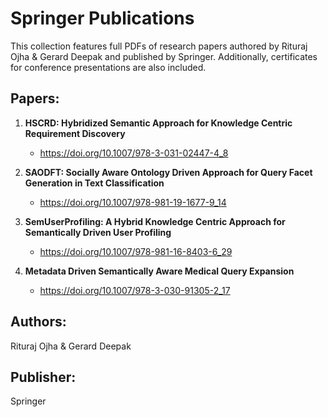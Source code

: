 # Springer Publications

This collection features full PDFs of research papers authored by Rituraj Ojha & Gerard Deepak and published by Springer. Additionally, certificates for conference presentations are also included.

## Papers:

1. **HSCRD: Hybridized Semantic Approach for Knowledge Centric Requirement Discovery**
   - https://doi.org/10.1007/978-3-031-02447-4_8

2. **SAODFT: Socially Aware Ontology Driven Approach for Query Facet Generation in Text Classification**
   - https://doi.org/10.1007/978-981-19-1677-9_14

3. **SemUserProfiling: A Hybrid Knowledge Centric Approach for Semantically Driven User Profiling**
   - https://doi.org/10.1007/978-981-16-8403-6_29

4. **Metadata Driven Semantically Aware Medical Query Expansion**
   - https://doi.org/10.1007/978-3-030-91305-2_17

## Authors:
Rituraj Ojha & Gerard Deepak

## Publisher:
Springer
